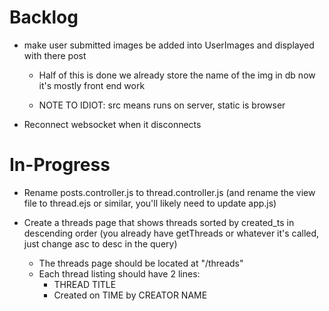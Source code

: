 # Backlog
  - make user submitted images be added into UserImages and displayed with there post 
    - Half of this is done we already store the name of the img in db now it's mostly front end work

    - NOTE TO IDIOT: src means runs on server, static is browser

  - Reconnect websocket when it disconnects

# In-Progress
  - Rename posts.controller.js to thread.controller.js (and rename the view file to thread.ejs or similar, you'll likely need to update app.js)

  - Create a threads page that shows threads sorted by created_ts in descending order (you already have getThreads or whatever it's called, just change asc to desc in the query)
    - The threads page should be located at "/threads"
    - Each thread listing should have 2 lines:
      - THREAD TITLE
      - Created on TIME by CREATOR NAME